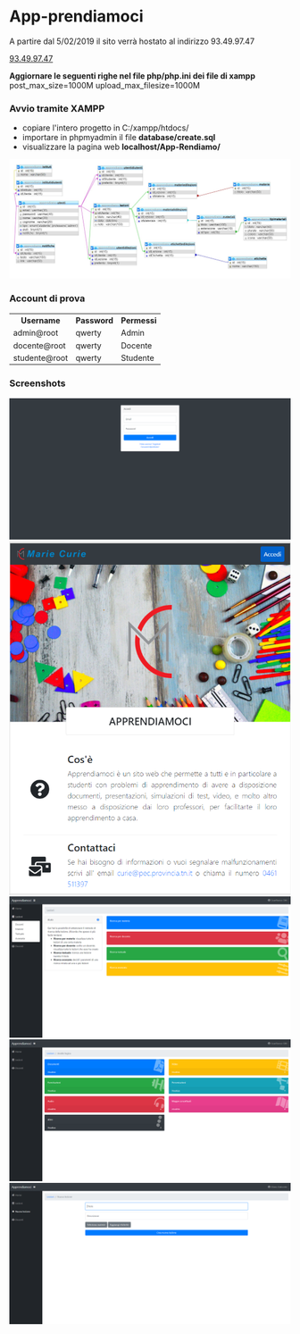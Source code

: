 # App-prendiamoci

A partire dal 5/02/2019 il sito verrà hostato al indirizzo 93.49.97.47

<a href="http://93.49.97.47"> 93.49.97.47 </a>

**Aggiornare le seguenti righe nel file php/php.ini dei file di xampp**
post_max_size=1000M
upload_max_filesize=1000M



### Avvio tramite XAMPP
 - copiare l'intero progetto in C:/xampp/htdocs/
 - importare in phpmyadmin il file **database/create.sql**
 - visualizzare la pagina web **localhost/App-Rendiamo/**


 <img src="doc/img/database.png.jpg"/>


### Account di prova

<table>
  <tr><th>Username</th><th>Password</th><th>Permessi</th></tr>
  <tr><td>admin@root</td><td>qwerty</td><td>Admin</td></tr>
  <tr><td>docente@root</td><td>qwerty</td><td>Docente</td></tr>
  <tr><td>studente@root</td><td>qwerty</td><td>Studente</td></tr>
</table>


### Screenshots

<img src="doc/img/login.png"/>
<img src="doc/img/homepage_studente.png"/>
<img src="doc/img/filtra_studente.png"/>
<img src="doc/img/lezione_studente.png"/>
<img src="doc/img/nuovaLezione_docente.png"/>
